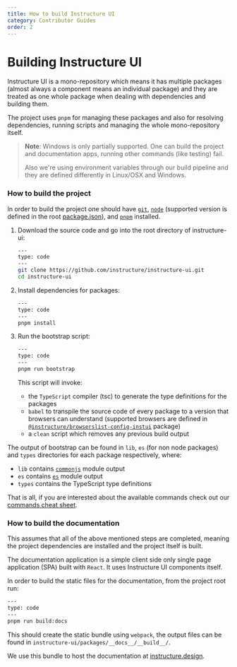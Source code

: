 ```yaml
---
title: How to build Instructure UI
category: Contributor Guides
order: 2
---
```


# Building Instructure UI

Instructure UI is a mono-repository which means it has multiple packages (almost always a component means an individual package) and they are treated as one whole package when dealing with dependencies and building them.

The project uses `pnpm` for managing these packages and also for resolving dependencies, running scripts and managing the whole mono-repository itself.

> **Note**: Windows is only partially supported. One can build the project and documentation apps, running other commands (like testing) fail.
>
> Also we're using environment variables through our build pipeline and they are defined differently in Linux/OSX and Windows.

### How to build the project

In order to build the project one should have [`git`](https://git-scm.com/book/en/v2/Getting-Started-Installing-Git), [`node`](https://nodejs.org/en/download/) (supported version is defined in the root [package.json](https://github.com/instructure/instructure-ui/blob/master/package.json#L90)), and [`pnpm`](https://pnpm.io/installation) installed.

1. Download the source code and go into the root directory of instructure-ui:

   ```sh
   ---
   type: code
   ---
   git clone https://github.com/instructure/instructure-ui.git
   cd instructure-ui
   ```

2. Install dependencies for packages:

   ```sh
   ---
   type: code
   ---
   pnpm install
   ```

3. Run the bootstrap script:

   ```sh
   ---
   type: code
   ---
   pnpm run bootstrap
   ```

   This script will invoke:

   - the `TypeScript` compiler (tsc) to generate the type definitions for the packages
   - `babel` to transpile the source code of every package to a version that browsers can understand (supported browsers are defined in [`@instructure/browserslist-config-instui`](https://github.com/instructure/instructure-ui/blob/master/packages/browserslist-config-instui/index.js) package)
   - a `clean` script which removes any previous build output

The output of bootstrap can be found in `lib`, `es` (for non node packages) and `types` directories for each package respectively, where:

- `lib` contains [`commonjs`](https://nodejs.org/docs/latest/api/modules.html#modules-commonjs-modules) module output
- `es` contains [`es`](https://nodejs.org/docs/latest/api/esm.html#modules-ecmascript-modules) module output
- `types` contains the TypeScript type definitions

That is all, if you are interested about the available commands check out our [commands cheat sheet](/#dev-commands).

### How to build the documentation

This assumes that all of the above mentioned steps are completed, meaning the project dependencies are installed and the project itself is built.

The documentation application is a simple client side only single page application (SPA) built with `React`. It uses Instructure UI components itself.

In order to build the static files for the documentation, from the project root run:

```sh
---
type: code
---
pnpm run build:docs
```

This should create the static bundle using `webpack`, the output files can be found in `instructure-ui/packages/__docs__/__build__/`.

We use this bundle to host the documentation at [instructure.design](https://instructure.design).
